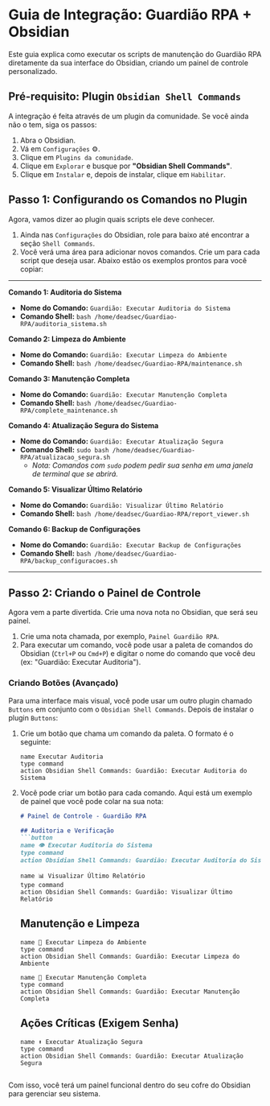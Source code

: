 # Guia de Integração: Guardião RPA + Obsidian

Este guia explica como executar os scripts de manutenção do Guardião RPA diretamente da sua interface do Obsidian, criando um painel de controle personalizado.

## Pré-requisito: Plugin `Obsidian Shell Commands`

A integração é feita através de um plugin da comunidade. Se você ainda não o tem, siga os passos:

1.  Abra o Obsidian.
2.  Vá em `Configurações` ⚙️.
3.  Clique em `Plugins da comunidade`.
4.  Clique em `Explorar` e busque por **"Obsidian Shell Commands"**.
5.  Clique em `Instalar` e, depois de instalar, clique em `Habilitar`.

## Passo 1: Configurando os Comandos no Plugin

Agora, vamos dizer ao plugin quais scripts ele deve conhecer.

1.  Ainda nas `Configurações` do Obsidian, role para baixo até encontrar a seção `Shell Commands`.
2.  Você verá uma área para adicionar novos comandos. Crie um para cada script que deseja usar. Abaixo estão os exemplos prontos para você copiar:

---

**Comando 1: Auditoria do Sistema**
-   **Nome do Comando:** `Guardião: Executar Auditoria do Sistema`
-   **Comando Shell:** `bash /home/deadsec/Guardiao-RPA/auditoria_sistema.sh`

**Comando 2: Limpeza do Ambiente**
-   **Nome do Comando:** `Guardião: Executar Limpeza do Ambiente`
-   **Comando Shell:** `bash /home/deadsec/Guardiao-RPA/maintenance.sh`

**Comando 3: Manutenção Completa**
-   **Nome do Comando:** `Guardião: Executar Manutenção Completa`
-   **Comando Shell:** `bash /home/deadsec/Guardiao-RPA/complete_maintenance.sh`

**Comando 4: Atualização Segura do Sistema**
-   **Nome do Comando:** `Guardião: Executar Atualização Segura`
-   **Comando Shell:** `sudo bash /home/deadsec/Guardiao-RPA/atualizacao_segura.sh`
    -   *Nota: Comandos com `sudo` podem pedir sua senha em uma janela de terminal que se abrirá.*

**Comando 5: Visualizar Último Relatório**
-   **Nome do Comando:** `Guardião: Visualizar Último Relatório`
-   **Comando Shell:** `bash /home/deadsec/Guardiao-RPA/report_viewer.sh`

**Comando 6: Backup de Configurações**
-   **Nome do Comando:** `Guardião: Executar Backup de Configurações`
-   **Comando Shell:** `bash /home/deadsec/Guardiao-RPA/backup_configuracoes.sh`

---

## Passo 2: Criando o Painel de Controle

Agora vem a parte divertida. Crie uma nova nota no Obsidian, que será seu painel.

1.  Crie uma nota chamada, por exemplo, `Painel Guardião RPA`.
2.  Para executar um comando, você pode usar a paleta de comandos do Obsidian (`Ctrl+P` ou `Cmd+P`) e digitar o nome do comando que você deu (ex: "Guardião: Executar Auditoria").

### Criando Botões (Avançado)

Para uma interface mais visual, você pode usar um outro plugin chamado `Buttons` em conjunto com o `Obsidian Shell Commands`. Depois de instalar o plugin `Buttons`:

1.  Crie um botão que chama um comando da paleta. O formato é o seguinte:

    ```button
    name Executar Auditoria
    type command
    action Obsidian Shell Commands: Guardião: Executar Auditoria do Sistema
    ```

2.  Você pode criar um botão para cada comando. Aqui está um exemplo de painel que você pode colar na sua nota:

    ```markdown
    # Painel de Controle - Guardião RPA

    ## Auditoria e Verificação
    ```button
    name 👁️ Executar Auditoria do Sistema
    type command
    action Obsidian Shell Commands: Guardião: Executar Auditoria do Sistema
    ```
    ```button
    name 📊 Visualizar Último Relatório
    type command
    action Obsidian Shell Commands: Guardião: Visualizar Último Relatório
    ```

    ## Manutenção e Limpeza
    ```button
    name 🧹 Executar Limpeza do Ambiente
    type command
    action Obsidian Shell Commands: Guardião: Executar Limpeza do Ambiente
    ```
    ```button
    name 🚀 Executar Manutenção Completa
    type command
    action Obsidian Shell Commands: Guardião: Executar Manutenção Completa
    ```

    ## Ações Críticas (Exigem Senha)
    ```button
    name ⬆️ Executar Atualização Segura
    type command
    action Obsidian Shell Commands: Guardião: Executar Atualização Segura
    ```
    ```

Com isso, você terá um painel funcional dentro do seu cofre do Obsidian para gerenciar seu sistema.
